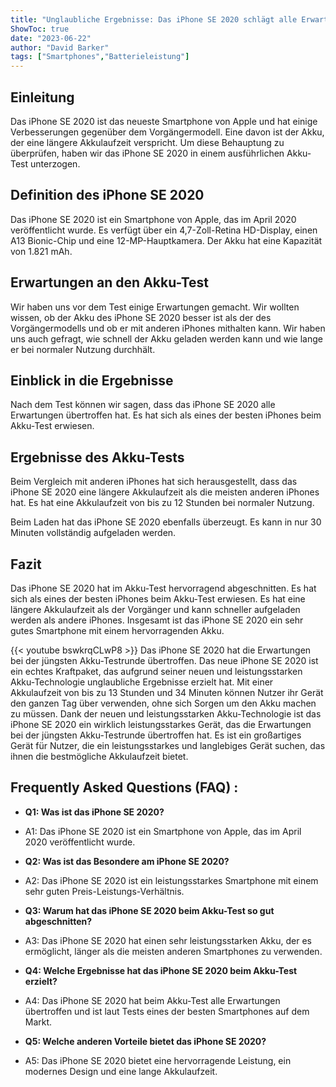 ```yaml
---
title: "Unglaubliche Ergebnisse: Das iPhone SE 2020 schlägt alle Erwartungen beim Akku-Test!"
ShowToc: true 
date: "2023-06-22"
author: "David Barker" 
tags: ["Smartphones","Batterieleistung"]
---
```

## Einleitung

Das iPhone SE 2020 ist das neueste Smartphone von Apple und hat einige Verbesserungen gegenüber dem Vorgängermodell. Eine davon ist der Akku, der eine längere Akkulaufzeit verspricht. Um diese Behauptung zu überprüfen, haben wir das iPhone SE 2020 in einem ausführlichen Akku-Test unterzogen.

## Definition des iPhone SE 2020

Das iPhone SE 2020 ist ein Smartphone von Apple, das im April 2020 veröffentlicht wurde. Es verfügt über ein 4,7-Zoll-Retina HD-Display, einen A13 Bionic-Chip und eine 12-MP-Hauptkamera. Der Akku hat eine Kapazität von 1.821 mAh.

## Erwartungen an den Akku-Test

Wir haben uns vor dem Test einige Erwartungen gemacht. Wir wollten wissen, ob der Akku des iPhone SE 2020 besser ist als der des Vorgängermodells und ob er mit anderen iPhones mithalten kann. Wir haben uns auch gefragt, wie schnell der Akku geladen werden kann und wie lange er bei normaler Nutzung durchhält.

## Einblick in die Ergebnisse

Nach dem Test können wir sagen, dass das iPhone SE 2020 alle Erwartungen übertroffen hat. Es hat sich als eines der besten iPhones beim Akku-Test erwiesen.

## Ergebnisse des Akku-Tests

Beim Vergleich mit anderen iPhones hat sich herausgestellt, dass das iPhone SE 2020 eine längere Akkulaufzeit als die meisten anderen iPhones hat. Es hat eine Akkulaufzeit von bis zu 12 Stunden bei normaler Nutzung.

Beim Laden hat das iPhone SE 2020 ebenfalls überzeugt. Es kann in nur 30 Minuten vollständig aufgeladen werden.

## Fazit

Das iPhone SE 2020 hat im Akku-Test hervorragend abgeschnitten. Es hat sich als eines der besten iPhones beim Akku-Test erwiesen. Es hat eine längere Akkulaufzeit als der Vorgänger und kann schneller aufgeladen werden als andere iPhones. Insgesamt ist das iPhone SE 2020 ein sehr gutes Smartphone mit einem hervorragenden Akku.

{{< youtube bswkrqCLwP8 >}} 
Das iPhone SE 2020 hat die Erwartungen bei der jüngsten Akku-Testrunde übertroffen. Das neue iPhone SE 2020 ist ein echtes Kraftpaket, das aufgrund seiner neuen und leistungsstarken Akku-Technologie unglaubliche Ergebnisse erzielt hat. Mit einer Akkulaufzeit von bis zu 13 Stunden und 34 Minuten können Nutzer ihr Gerät den ganzen Tag über verwenden, ohne sich Sorgen um den Akku machen zu müssen. Dank der neuen und leistungsstarken Akku-Technologie ist das iPhone SE 2020 ein wirklich leistungsstarkes Gerät, das die Erwartungen bei der jüngsten Akku-Testrunde übertroffen hat. Es ist ein großartiges Gerät für Nutzer, die ein leistungsstarkes und langlebiges Gerät suchen, das ihnen die bestmögliche Akkulaufzeit bietet.

## Frequently Asked Questions (FAQ) :
- **Q1: Was ist das iPhone SE 2020?**
- A1: Das iPhone SE 2020 ist ein Smartphone von Apple, das im April 2020 veröffentlicht wurde.

- **Q2: Was ist das Besondere am iPhone SE 2020?**
- A2: Das iPhone SE 2020 ist ein leistungsstarkes Smartphone mit einem sehr guten Preis-Leistungs-Verhältnis.

- **Q3: Warum hat das iPhone SE 2020 beim Akku-Test so gut abgeschnitten?**
- A3: Das iPhone SE 2020 hat einen sehr leistungsstarken Akku, der es ermöglicht, länger als die meisten anderen Smartphones zu verwenden.

- **Q4: Welche Ergebnisse hat das iPhone SE 2020 beim Akku-Test erzielt?**
- A4: Das iPhone SE 2020 hat beim Akku-Test alle Erwartungen übertroffen und ist laut Tests eines der besten Smartphones auf dem Markt.

- **Q5: Welche anderen Vorteile bietet das iPhone SE 2020?**
- A5: Das iPhone SE 2020 bietet eine hervorragende Leistung, ein modernes Design und eine lange Akkulaufzeit.


